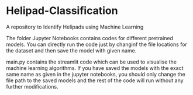# Helipad-Classification
A repository to Identify Helipads using Machine Learning

The folder Jupyter Notebooks contains codes for different pretrained models. You can directly run the code just by changinf the file locations for the dataset and then save the model with given name.

main.py contains the streamlit code which can be used to visualise the machine learning algorithms. If you have saved the models with the exact same name as given in the jupyter notebooks, you should only change the file path to the saved models and the rest of the code will run without any further modifications.
